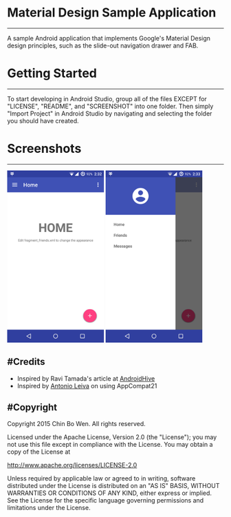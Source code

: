 # Material Design Sample Application
--------------
A sample Android application that implements Google's Material Design design principles, such as the slide-out navigation drawer and FAB.

# Getting Started
--------------
To start developing in Android Studio, group all of the files EXCEPT for "LICENSE", "README", and "SCREENSHOT" into one folder. Then simply "Import Project" in Android Studio by navigating and selecting the folder you should have created.

# Screenshots
--------------
<img src="SCREENSHOT/Screenshot-1.png" height="400" alt="Screenshot-1"/> 
<img src="SCREENSHOT/Screenshot-2.png" height="400" alt="Screenshot-2"/> 

#Credits
--------------
* Inspired by Ravi Tamada's article at [AndroidHive](http://www.androidhive.info/2015/04/android-getting-started-with-material-design/)
* Inspired by [Antonio Leiva](http://antonioleiva.com/material-design-everywhere/) on using AppCompat21


#Copyright
--------------
Copyright 2015 Chin Bo Wen. All rights reserved. 

Licensed under the Apache License, Version 2.0 (the "License");
you may not use this file except in compliance with the License.
You may obtain a copy of the License at

   http://www.apache.org/licenses/LICENSE-2.0

Unless required by applicable law or agreed to in writing, software
distributed under the License is distributed on an "AS IS" BASIS,
WITHOUT WARRANTIES OR CONDITIONS OF ANY KIND, either express or implied.
See the License for the specific language governing permissions and
limitations under the License.
